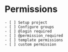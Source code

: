 # Permissions

    - [ ] Setup project
    - [ ] Configure groups
    - [ ] @login required
    - [ ] @permission_required
    - [ ] template permissions
    - [ ] custom permission